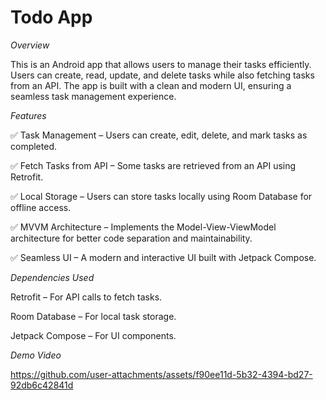 # Todo App

*Overview*

This is an Android app that allows users to manage their tasks efficiently. Users can create, read, update, and delete tasks while also fetching tasks from an API. The app is built with a clean and modern UI, ensuring a seamless task management experience.


*Features*

✅ Task Management – Users can create, edit, delete, and mark tasks as completed.

✅ Fetch Tasks from API – Some tasks are retrieved from an API using Retrofit.

✅ Local Storage – Users can store tasks locally using Room Database for offline access.

✅ MVVM Architecture – Implements the Model-View-ViewModel architecture for better code separation and maintainability.

✅ Seamless UI – A modern and interactive UI built with Jetpack Compose.

*Dependencies Used*

Retrofit – For API calls to fetch tasks.

Room Database – For local task storage.

Jetpack Compose – For UI components.


*Demo Video*

https://github.com/user-attachments/assets/f90ee11d-5b32-4394-bd27-92db6c42841d

